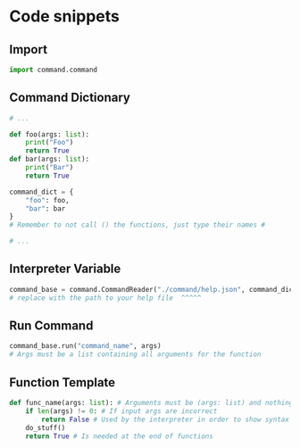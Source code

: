 # Code snippets

## Import
```python
import command.command
```

## Command Dictionary
```python
# ...

def foo(args: list):
    print("Foo")
    return True
def bar(args: list):
    print("Bar")
    return True

command_dict = {
    "foo": foo,
    "bar": bar
}
# Remember to not call () the functions, just type their names #

# ...
```

## Interpreter Variable
```python
command_base = command.CommandReader("./command/help.json", command_dict)
# replace with the path to your help file  ^^^^^
```

## Run Command
```python
command_base.run("command_name", args)
# Args must be a list containing all arguments for the function
```

## Function Template
```python
def func_name(args: list): # Arguments must be (args: list) and nothing else
    if len(args) != 0: # If input args are incorrect
        return False # Used by the interpreter in order to show syntax errors
    do_stuff()
    return True # Is needed at the end of functions
```
